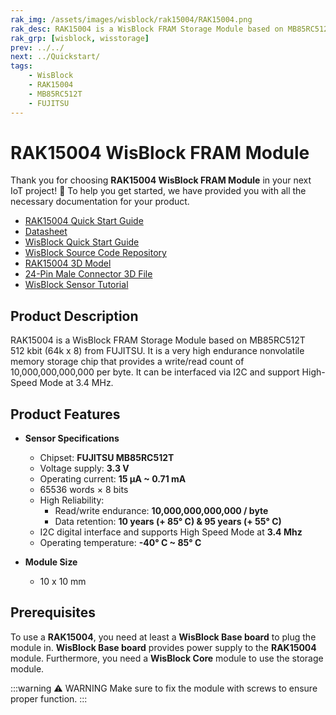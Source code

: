 ```yaml
---
rak_img: /assets/images/wisblock/rak15004/RAK15004.png
rak_desc: RAK15004 is a WisBlock FRAM Storage Module based on MB85RC512T 512Kbit (64K x 8) from FUJITSU. It is a very high endurance nonvolatile memory storage chip and can be interfaced via I2C and support High Speed-Mode at 3.4 MHz.
rak_grp: [wisblock, wisstorage]
prev: ../../
next: ../Quickstart/
tags:
    - WisBlock
    - RAK15004
    - MB85RC512T
    - FUJITSU
---
```


# RAK15004 WisBlock FRAM Module

Thank you for choosing **RAK15004 WisBlock FRAM Module** in your next IoT project! 🎉 To help you get started, we have provided you with all the necessary documentation for your product.

* [RAK15004 Quick Start Guide](../Quickstart/)
* [Datasheet](../Datasheet/)
* <a href="../../Quickstart/" target="_blank">WisBlock Quick Start Guide</a>
* [WisBlock Source Code Repository](https://github.com/RAKWireless/WisBlock/)
* [RAK15004 3D Model](https://downloads.rakwireless.com/3D_File/WisBlock/3D_RAK15004.stp)
* [24-Pin Male Connector 3D File](https://downloads.rakwireless.com/3D_File/Accessory/WisConnector/M24S1003K6M.stp)
* [WisBlock Sensor Tutorial](/Knowledge-Hub/Learn/WisBlock-Sensor-Tutorial/)


## Product Description

RAK15004 is a WisBlock FRAM Storage Module based on MB85RC512T 512&nbsp;kbit (64k x 8) from FUJITSU. It is a very high endurance nonvolatile memory storage chip that provides a write/read count of 10,000,000,000,000 per byte. It can be interfaced via I2C and support High-Speed Mode at 3.4&nbsp;MHz.

## Product Features

* **Sensor Specifications**
    * Chipset: **FUJITSU MB85RC512T**
    * Voltage supply: **3.3&nbsp;V**
    * Operating current: **15&nbsp;μA ~ 0.71&nbsp;mA**
    * 65536&nbsp;words × 8&nbsp;bits
    * High Reliability:
        * Read/write endurance: **10,000,000,000,000 / byte**
        * Data retention: **10&nbsp;years (+ 85°&nbsp;C) & 95 years (+ 55°&nbsp;C)**
    * I2C digital interface and supports High Speed Mode at **3.4&nbsp;Mhz**
    * Operating temperature: **-40°&nbsp;C ~ 85°&nbsp;C**

* **Module Size**
    * 10 x 10&nbsp;mm

## Prerequisites

To use a **RAK15004**, you need at least a **WisBlock Base board** to plug the module in. **WisBlock Base board** provides power supply to the **RAK15004** module. Furthermore, you need a **WisBlock Core** module to use the storage module.

:::warning ⚠️ WARNING
Make sure to fix the module with screws to ensure proper function.
:::
